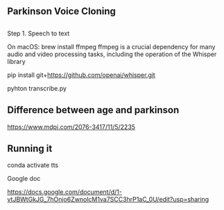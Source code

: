 ## Parkinson Voice Cloning

##
Step 1. Speech to text

On macOS: brew install ffmpeg
ffmpeg is a crucial dependency for many audio and video processing tasks, including the operation of the Whisper library

pip install git+https://github.com/openai/whisper.git

pyhton transcribe.py

## Difference between age and parkinson
https://www.mdpi.com/2076-3417/11/5/2235


## Running it
conda activate tts

Google doc

https://docs.google.com/document/d/1-vtJBWtGkJG_7hOnjo6ZwnolcM1va7SCC3hrP1aC_0U/edit?usp=sharing
